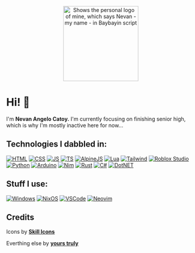 <p align="center">
  <picture>
    <source media="(prefers-color-scheme: dark)" srcset="logo/logo-white.svg">
    <source media="(prefers-color-scheme: light)" srcset="logo/logo-black.svg">
    <img width="200" alt="Shows the personal logo of mine, which says Nevan - my name - in Baybayin script" src="https://user-images.githubusercontent.com/25423296/163456779-a8556205-d0a5-45e2-ac17-42d089e3c3f8.png">
  </picture>
</p>

# Hi! 👋
I'm **Nevan Angelo Catoy.** I'm currently focusing on finishing senior high, which is why I'm mostly inactive here for now...

## Technologies I dabbled in:

[![HTML](https://skillicons.dev/icons?i=html)](https://web.dev/html)
[![CSS](https://skillicons.dev/icons?i=css)](https://web.dev/css)
[![JS](https://skillicons.dev/icons?i=js)](https://web.dev/javascript)
[![TS](https://skillicons.dev/icons?i=ts)](https://www.typescriptlang.org)
[![AlpineJS](https://skillicons.dev/icons?i=alpinejs)](https://alpinejs.dev)
[![Lua](https://skillicons.dev/icons?i=lua)](https://www.lua.org)
[![Tailwind](https://skillicons.dev/icons?i=tailwind)](https://tailwindcss.com)
[![Roblox Studio](https://skillicons.dev/icons?i=robloxstudio)](https://create.roblox.com)
[![Python](https://skillicons.dev/icons?i=python)](https://www.python.org)
[![Arduino](https://skillicons.dev/icons?i=arduino)](https://www.arduino.cc)
[![Nim](https://skillicons.dev/icons?i=nim)](https://nim-lang.org)
[![Rust](https://skillicons.dev/icons?i=rust)](https://www.rust-lang.org)
[![C#](https://skillicons.dev/icons?i=cs)](https://learn.microsoft.com/en-us/dotnet/csharp)
[![DotNET](https://skillicons.dev/icons?i=dotnet)](https://dotnet.microsoft.com/en-us)

## Stuff I use:

[![Windows](https://skillicons.dev/icons?i=windows)](https://www.microsoft.com/en-us/windows)
[![NixOS](https://skillicons.dev/icons?i=nix)](https://nixos.org)
[![VSCode](https://skillicons.dev/icons?i=vscode)](https://code.visualstudio.com)
[![Neovim](https://skillicons.dev/icons?i=neovim)](https://neovim.io)

## Credits

Icons by [**Skill Icons**](https://skillicons.dev)

Everthing else by [**yours truly**](https://github.com/ncvyn)
